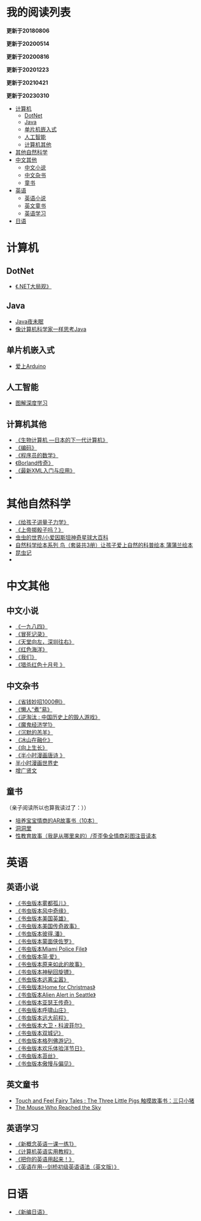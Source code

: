 <h1>我的阅读列表</h1>

**更新于20180806**

**更新于20200514**

**更新于20200816**

**更新于20201223**

**更新于20210421**

**更新于20230310**


* [计算机](https://github.com/xsliang/ReadList/blob/master/README.md#计算机)
	* [DotNet](https://github.com/xsliang/ReadList/blob/master/README.md#DotNet)
	* [Java](https://github.com/xsliang/ReadList/blob/master/README.md#Java)
	* [单片机嵌入式](https://github.com/xsliang/ReadList/blob/master/README.md#单片机嵌入式)
	* [人工智能](https://github.com/xsliang/ReadList/blob/master/README.md#人工智能)
	* [计算机其他](https://github.com/xsliang/ReadList/blob/master/README.md#计算机其他)
* [其他自然科学](https://github.com/xsliang/ReadList/blob/master/README.md#其他自然科学)
* [中文其他](https://github.com/xsliang/ReadList/blob/master/README.md#中文其他)
	* [中文小说](https://github.com/xsliang/ReadList/blob/master/README.md#中文小说)
	* [中文杂书](https://github.com/xsliang/ReadList/blob/master/README.md#中文杂书)
	* [童书](https://github.com/xsliang/ReadList/blob/master/README.md#童书)
* [英语](https://github.com/xsliang/ReadList/blob/master/README.md#英语)	
	* [英语小说](https://github.com/xsliang/ReadList/blob/master/README.md#英语小说)
	* [英文童书](https://github.com/xsliang/ReadList/blob/master/README.md#英文童书)
	* [英语学习](https://github.com/xsliang/ReadList/blob/master/README.md#英语学习)
* [日语](https://github.com/xsliang/ReadList/blob/master/README.md#日语)	

# 计算机
## DotNet
 * [《.NET大局观》](https://book.douban.com/subject/1933068/) 
 
## Java
 * [Java夜未眠](https://book.douban.com/subject/1106248/) 
 * [像计算机科学家一样思考Java](https://book.douban.com/subject/24744263/) 
 
## 单片机嵌入式
 * [爱上Arduino](https://book.douban.com/subject/6781677/)

## 人工智能
 * [图解深度学习](https://book.douban.com/subject/30221593/)

## 计算机其他
* [《生物计算机 —日本的下一代计算机》](https://book.douban.com/subject/4288595/) 
* [《编码》](https://book.douban.com/subject/4822685/)
* [《程序员的数学》](https://book.douban.com/subject/19949020/)
* [《Borland传奇》](https://book.douban.com/subject/1106304/)
* [《最新XML入门与应用》](https://book.douban.com/subject/1093242/)
* 
 
# 其他自然科学
 * [《给孩子讲量子力学》](https://book.douban.com/subject/26953160/) 
 * [《上帝掷骰子吗？》](https://book.douban.com/subject/6434486/) 
 * [虫虫的世界/小爱因斯坦神奇星球大百科](https://book.douban.com/subject/34803969/)
 * [自然科学绘本系列 鸟（套装共3册）让孩子爱上自然的科普绘本 蒲蒲兰绘本](https://book.douban.com/subject/30635554/)
 * [昆虫记](https://book.douban.com/subject/34436582/)
 * 

# 中文其他
## 中文小说
 * [《一九八四》](https://book.douban.com/subject/1858576/) 
 * [《冒死记录》](https://book.douban.com/subject/2216512/) 
 * [《天堂向左，深圳往右》](https://book.douban.com/subject/1048931/) 
 * [《红色海洋》](https://book.douban.com/subject/1198312/) 
 * [《我们》](https://book.douban.com/subject/25838428/) 
 * [《猎杀红色十月号 》](https://book.douban.com/subject/1074900/)

## 中文杂书
 * [《省钱妙招1000例》](https://book.douban.com/subject/2057948/)  
 * [《懒人“煮”易》](https://book.douban.com/subject/26703806/)   
 * [《逆淘汰 : 中国历史上的毁人游戏》](https://book.douban.com/subject/4259296/)  
 * [《魔鬼经济学1》](https://book.douban.com/subject/1676611/) 
 * [《沉默的羔羊》](https://book.douban.com/subject/21371465/) 
 * [《冰山在融化》](https://book.douban.com/subject/1861312/) 
 * [《向上生长》](https://book.douban.com/subject/35060315/)
 * [《半小时漫画唐诗 》](https://book.douban.com/subject/33441524/)
 * [半小时漫画世界史](https://book.douban.com/subject/30191803/)
 * [增广贤文](https://book.douban.com/subject/30724060/)
 
## 童书
（亲子阅读所以也算我读过了：））
 * [培养宝宝情商的AR故事书（10本）](https://book.douban.com/subject/30766834/)
 * [洞洞里](https://book.douban.com/subject/27186751/)
 * [性教育故事（我是从哪里来的）/歪歪兔全情商彩图注音读本 ](https://book.douban.com/subject/31223755/)
 
# 英语
## 英语小说
 * [《书虫版本雾都孤儿》](https://book.douban.com/subject/1023295/) 
 * [《书虫版本风中奇缘》](https://book.douban.com/subject/1144247/) 
 * [《书虫版本美国英雄》](https://book.douban.com/subject/1144246/) 
 * [《书虫版本美国传奇故事》](https://book.douban.com/subject/1144245/) 
 * [《书虫版本彼得.潘》](https://book.douban.com/subject/1144243/) 
 * [《书虫版本蒙面侠佐罗》](https://book.douban.com/subject/1144244/) 
 * [《书虫版本Miami Police File》](https://book.douban.com/subject/6706669/) 
 * [《书虫版本简·爱》](https://book.douban.com/subject/1071293/) 
 * [《书虫版本原来如此的故事》](https://book.douban.com/subject/3204766/) 
 * [《书虫版本神秘回旋镖》](https://book.douban.com/subject/3204367/) 
 * [《书虫版本远离尘嚣》](https://book.douban.com/subject/1089732/) 
 * [《书虫版本Home for Christmas》](https://book.douban.com/subject/5502811/) 
 * [《书虫版本Alien Alert in Seattle》](https://book.douban.com/subject/5502810/) 
 * [《书虫版本亚瑟王传奇》](https://book.douban.com/subject/3204349/) 
 * [《书虫版本呼啸山庄》](https://book.douban.com/subject/1050609/) 
 * [《书虫版本远大前程》](https://book.douban.com/subject/1040887/) 
 * [《书虫版本大卫・科波菲尔》](https://book.douban.com/subject/1045184/) 
 * [《书虫版本双城记》](https://book.douban.com/subject/1057423/) 
 * [《书虫版本格列佛游记》](https://book.douban.com/subject/1077012/) 
 * [《书虫版本欢乐体验洋节日》](https://book.douban.com/subject/1144248/) 
 * [《书虫版本苔丝》](https://book.douban.com/subject/1000728/) 
 * [《书虫版本傲慢与偏见》](https://book.douban.com/subject/1089733/) 
## 英文童书
 * [Touch and Feel Fairy Tales : The Three Little Pigs 触摸故事书：三只小猪 ](https://book.douban.com/subject/4855673/)
 * [The Mouse Who Reached the Sky ](https://book.douban.com/subject/30543317/)
## 英语学习
 * [《新概念英语一课一练1》](https://book.douban.com/subject/4012894/) 
 * [《计算机英语实用教程》](https://book.douban.com/subject/1239165/) 
 * [《把你的英语用起来！》](https://book.douban.com/subject/3748247/) 
 * [《英语在用--剑桥初级英语语法（英文版）》](https://book.douban.com/subject/1228955/) 

# 日语
 * [《新编日语》](https://book.douban.com/subject/1103744/) 
